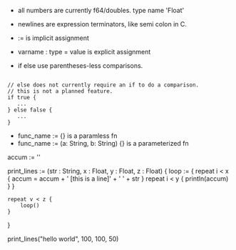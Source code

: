 - all numbers are currently f64/doubles. type name 'Float'

- newlines are expression terminators, like semi colon in C.

- := is implicit assignment
- varname : type = value is explicit assignment

- if else use parentheses-less comparisons.
```

// else does not currently require an if to do a comparison.
// this is not a planned feature.
if true {
   ... 
} else false {
   ...
}
```

- func_name := {} is a paramless fn
- func_name := (a: String, b: String) {}  is a parameterized fn

accum := ''

print_lines := (str : String, x : Float, y : Float, z : Float) {
	loop := {
		repeat i < x {
accum = accum + '
[this is a line]' + '
' + str
		}
		repeat i < y {
			println(accum)
		}
	}
	
	repeat v < z {
		loop()
	}
}

print_lines("hello world", 100, 100, 50)